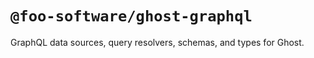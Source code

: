 # `@foo-software/ghost-graphql`

GraphQL data sources, query resolvers, schemas, and types for Ghost.
